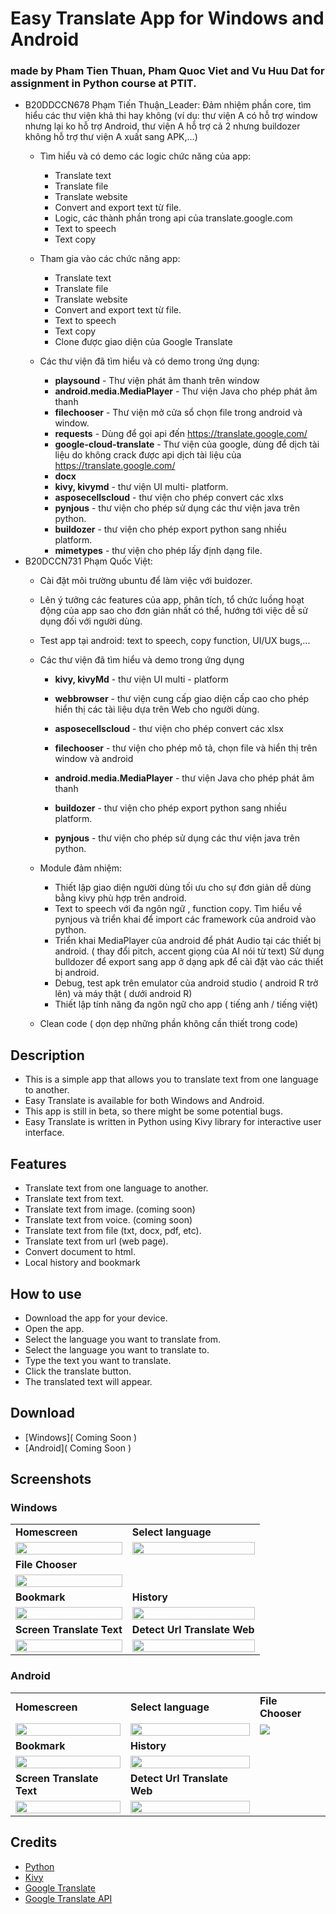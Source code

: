 # Easy Translate App for Windows and Android
### made by Pham Tien Thuan, Pham Quoc Viet and Vu Huu Dat for assignment in Python course at PTIT.
- B20DDCCN678 Phạm Tiến Thuận_Leader: Đảm nhiệm phần core, tìm hiểu các thư viện khả thi hay không (ví dụ: thư viện A có hỗ trợ window nhưng lại ko hỗ trợ Android, thư viện A hỗ trợ cả 2 nhưng buildozer không hỗ trợ thư viện A xuất sang APK,...)
    - Tìm hiểu và có demo các logic chức năng của app:
        * Translate text
        * Translate file
        * Translate website
        * Convert and export text từ file.
        * Logic, các thành phần trong api của translate.google.com
        * Text to speech
        * Text copy
    - Tham gia vào các chức năng app:
        * Translate text
        * Translate file
        * Translate website
        * Convert and export text từ file.
        * Text to speech
        * Text copy
        * Clone được giao diện của Google Translate
 
    - Các thư viện đã tìm hiểu và có demo trong ứng dụng:
        * **playsound** - Thư viện phát âm thanh trên window
        * **android.media.MediaPlayer** - Thư viện Java cho phép phát âm thanh
        * **filechooser** - Thư viện mở cửa sổ chọn file trong android và window.
        * **requests** - Dùng để gọi api đến https://translate.google.com/
        * **google-cloud-translate** - Thư viện của google, dùng để dịch tài liệu do không crack được api dịch tài liệu của https://translate.google.com/      
        * **docx**
        * **kivy, kivymd** - thư viện UI multi- platform.
        * **asposecellscloud** - thư viện cho phép convert các xlxs
        * **pynjous** - thư viện cho phép sử dụng các thư viện java trên python.
        * **buildozer** - thư viện cho phép export python sang nhiều platform.
        * **mimetypes** - thư viện cho phép lấy định dạng file.
- B20DCCN731 Phạm Quốc Việt:
    + Cài đặt môi trường ubuntu để làm việc với buidozer.
    + Lên ý tưởng các features của app, phân tích, tổ chức luồng hoạt động của app sao cho đơn giản nhất có thể, hướng tới việc dễ sử dụng đối với người dùng.
    + Test app tại android: text to speech, copy function, UI/UX bugs,...
    + Các thư viện đã tìm hiểu và demo trong ứng dụng
        * **kivy, kivyMd** - thư viện UI multi - platform
        * **webbrowser** - thư viện cung cấp giao diện cấp cao cho phép hiển thị các tài liệu dựa trên Web cho người dùng.
        * **asposecellscloud** - thư viện cho phép convert các xlsx
 
        * **filechooser** - thư viện cho phép mô tả, chọn file và hiển thị trên window và android
        * **android.media.MediaPlayer** - thư viện Java cho phép phát âm thanh
        * **buildozer** - thư viện cho phép export python sang nhiều platform.
        * **pynjous** - thư viện cho phép sử dụng các thư viện java trên python.
 
 
    + Module đảm nhiệm:
        * Thiết lập giao diện người dùng tối ưu cho sự đơn giản dễ dùng bằng kivy phù hợp trên android.
        * Text to speech với đa ngôn ngữ , function copy.
        Tìm hiểu về pynjous và triển khai để import các framework của android vào python.
        * Triển khai MediaPlayer của android để phát Audio tại các thiết bị android. ( thay đổi pitch, accent giọng của AI nói từ text)
        Sử dụng bulldozer để export sang app ở dạng apk để cài đặt vào các thiết bị android.
        * Debug, test apk trên emulator của android studio ( android R trở lên) và máy thật ( dưới android R)
        * Thiết lập tính năng đa ngôn ngữ cho app ( tiếng anh / tiếng việt)
    + Clean code ( dọn dẹp những phần không cần thiết trong code)
    
## Description
- This is a simple app that allows you to translate text from one language to another.
- Easy Translate is available for both Windows and Android.
- This app is still in beta, so there might be some potential bugs.
- Easy Translate is written in Python using Kivy library for interactive user interface.
## Features
- Translate text from one language to another.
- Translate text from text.
- Translate text from image. (coming soon)
- Translate text from voice. (coming soon)
- Translate text from file (txt, docx, pdf, etc). 
- Translate text from url (web page).
- Convert document to html.
- Local history and bookmark
## How to use
- Download the app for your device.
- Open the app.
- Select the language you want to translate from.
- Select the language you want to translate to.
- Type the text you want to translate.
- Click the translate button.
- The translated text will appear.
## Download
- [Windows]( Coming Soon )
- [Android]( Coming Soon )
## Screenshots
### Windows
<table>
    <tr>
        <td><strong>Homescreen</strong></td>
        <td><strong>Select language</strong></td>
    </tr>
    <tr>
        <td><img src="screenshots/window/windows_home.png" width="100%"></td>
        <td><img src="screenshots/window/windows_search_language.png" width="100%"></td>
    <tr>
        <td><strong>File Chooser</strong></td>
    </tr>
    <tr>
        <td><img src="screenshots/window/windows_file_translate.png" width="100%"></td>
    <tr>
        <td><strong>Bookmark</strong></td>
        <td><strong>History</strong></td>
    </tr>
    <tr>
        <td><img src="screenshots/window/windows_bookmark.png" width="100%"></td>
        <td><img src="screenshots/window/windows_history.png" width="100%"></td>
    </tr>
    <tr>
        <td><strong>Screen Translate Text</strong></td>
        <td><strong>Detect Url Translate Web</strong></td>
    </tr>
    <tr>
        <td><img src="screenshots/window/windows_screen_translate_text.png" width="100%"></td>
         <td><img src="screenshots/window/windows_detect_url_translate.png" width="100%"></td>
    </tr>
</table>

### Android
<table>
    <tr>
        <td><strong>Homescreen</strong></td>
        <td><strong>Select language</strong></td>
        <td><strong>File Chooser</strong></td>
    </tr>
    <tr>
        <td><img src="screenshots/android/android_home.png" width="100%"></td>
        <td><img src="screenshots/android/android_search_language.png" width="100%"></td>
        <td><img src="screenshots/android/android_file_translate.png"></td>
    <tr>
        <td><strong>Bookmark</strong></td>
        <td><strong>History</strong></td>
    </tr>
    <tr>
        <td><img src="screenshots/android/android_bookmark.png" width="100%"></td>
        <td><img src="screenshots/android/android_history.png" width="100%"></td>
    </tr>
    <tr>
        <td><strong>Screen Translate Text</strong></td>
        <td><strong>Detect Url Translate Web</strong></td>
    </tr>
    <tr>
        <td><img src="screenshots/android/android_screen_translate_text.png" width="100%"></td>
         <td><img src="screenshots/android/android_detect_url_translate.png" width="100%"></td>
    </tr>
</table>

## Credits
- [Python](https://www.python.org/)
- [Kivy](https://kivy.org/)
- [Google Translate](https://translate.google.com/)
- [Google Translate API](https://pypi.org/project/googletrans/)

